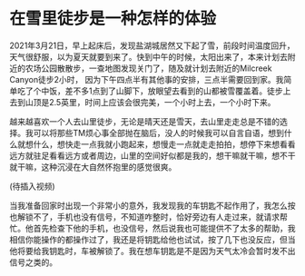 # 在雪里徒步是一种怎样的体验
2021年3月21日，早上起床后，发现盐湖城居然又下起了雪，前段时间温度回升，天气很舒服，以为夏天就要到来了。快到中午的时候，太阳出来了，本来计划去附近的农场公园散散步，一查地图发现关门了，随及就计划去附近的Milcreek Canyon徒步2小时， 因为下午四点半有其他事的安排，三点半需要回到家。我简单吃了个中饭，差不多1点到了山脚下，放眼望去看到的山都被雪覆盖着。徒步上去到山顶是2.5英里，时间上应该会很完美，一个小时上去，一个小时下来。 

越来越喜欢一个人去山里徒步，无论是晴天还是雪天，去山里走走总是不错的选择。我可以将那些TM烦心事全部抛在脑后，没人的时候我可以自言自语，想到什么就想什么，想快走一点我就小跑起来，想慢走一点就走走拍拍，想停下来想看看远方就驻足看看远方或者周边，山里的空间好似都是我的，想干嘛就干嘛，想不干就干嘛，这种沉浸在大自然怀抱里的感觉很爽。

(待插入视频)

当我准备回家时出现一个非常小的意外，我发现我的车钥匙不起作用了，我怎么按也解锁不了，手机也没有信号，不知道咋整时，恰好旁边有人走过来，就请求帮忙。他首先检查下他的手机，也没信号，然后说我也可能提供不了太多的帮助，我相信你能操作的都操作过了，我还是将钥匙给他也试试，按了几下也没反应，但当他将要给我钥匙时，车被解锁了。我在想车钥匙是不是因为天气太冷会暂时发不出信号之类的。


